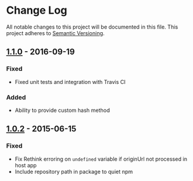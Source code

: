 # Change Log
All notable changes to this project will be documented in this file.
This project adheres to [Semantic Versioning](http://semver.org/).

## [1.1.0] - 2016-09-19

### Fixed
  - Fixed unit tests and integration with Travis CI

### Added
  - Ability to provide custom hash method

## [1.0.2] - 2015-06-15

### Fixed
  - Fix Rethink erroring on `undefined` variable if originUrl not processed in host app
  - Include repository path in package to quiet npm

[1.1.0]: https://github.com/staygrimm/passwordless-rethinkdbstore/compare/v1.0.2...v1.1.0


[1.0.2]: https://github.com/staygrimm/passwordless-rethinkdbstore/compare/v1.0.1...v1.0.2
